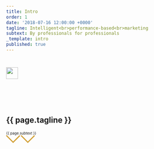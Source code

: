 ```yaml
---
title: Intro
order: 1
date: '2018-07-16 12:00:00 +0000'
tagline: Intelligent<br>performance-based<br>marketing
subtext: By professionals for professionals
_template: intro
published: true
---
```


<h1>
  <span class="text" style="position: absolute; left: -9999px; opacity: 0;">{{ site.title }}</span>
  <img src="{{ site.baseurl }}/images/logo.svg" alt="" style="height: 2rem;" />
</h1>

<br><br><br>
<h2>{{ page.tagline }}</h2>
<small><small>{{ page.subtext }}</small></small>

<div class="intro-link"><a href="#services"><svg width="40px" height="23px" viewBox="0 0 40 23" version="1.1">  <polyline fill="none" stroke="#D19F33" stroke-width="3" points="0 0 18.95474 18.95474 37.2059251 0.703554911"></polyline></svg><svg width="40px" height="23px" viewBox="0 0 40 23" version="1.1"><polyline fill="none" stroke="#D19F33" stroke-width="3" points="0 0 18.95474 18.95474 37.2059251 0.703554911"></polyline></svg></a></div>

